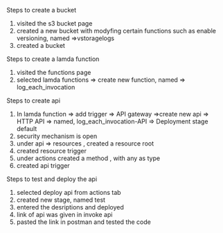 Steps to create a bucket
1. visited the s3 bucket page 
2. created a new bucket with modyfing certain functions such as enable versioning, named =>vstoragelogs
3. created a bucket

Steps to create a lamda function
1. visited the functions page
2. selected lamda functions =>  create new function, named => log_each_invocation

Steps to create api
1. In lamda function 
	=> add trigger => API gateway =>create new api => HTTP API => named, log_each_invocation-API => Deployment stage default 
2. security mechanism is open
3. under api => resources , created a resource root 
4. created resource trigger 
5. under actions created a method , with any as type
6. created api trigger

Steps to test and deploy the api
1. selected deploy api from actions tab
2. created new stage, named test
3. entered the desriptions and deployed 
4. link of api was given in invoke api 
5. pasted the link in postman and tested the code



